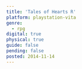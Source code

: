 ```yaml
---
title: 'Tales of Hearts R'
platform: playstation-vita
genre:
  - rpg
digital: true
physical: true
guide: false
pending: false
posted: 2014-11-14
---
```

